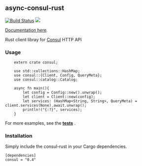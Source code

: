 ## async-consul-rust

[![Build Status](https://github.com/pierresouchay/consul-rust/actions/workflows/rust.yml/badge.svg)](https://github.com/pierresouchay/consul-rust/actions?query=branch%3Amaster)
[![](https://img.shields.io/crates/v/consul.svg)](https://crates.io/crates/consul)

[Documentation here](https://docs.rs/consul/).

Rust client libray for [Consul](http://consul.io/) HTTP API

### Usage

```
    extern crate consul;

    use std::collections::HashMap;
    use consul::{Client, Config, QueryMeta};
    use consul::catalog::Catalog;

    async fn main(){
        let config = Config::new().unwrap();
        let client = Client::new(config);
		let services: (HashMap<String, String>, QueryMeta) = client.services(None).await.unwrap();
		println!("{:?}", services);
    }
```


For more examples, see the **[tests](https://github.com/stusmall/consul-rust/blob/master/tests)** .

### Installation

Simply include the consul-rust in your Cargo dependencies.

```
[dependencies]
consul = "0.4"
```
